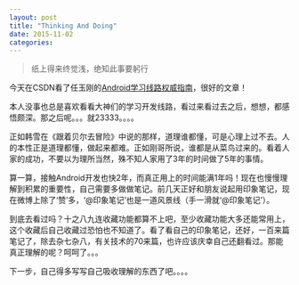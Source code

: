 ```yaml
---
layout: post
title: "Thinking And Doing"
date: 2015-11-02
categories:
---
```


> 纸上得来终觉浅，绝知此事要躬行

今天在CSDN看了任玉刚的[Android学习线路权威指南](http://blog.csdn.net/singwhatiwanna/article/details/49560409)，很好的文章！

本人没事也总是喜欢看看大神们的学习开发线路，看过来看过去之后，想想，都感悟颇深。那之后呢。。。就23333。。。。

正如韩雪在《跟着贝尔去冒险》中说的那样，道理谁都懂，可是心理上过不去。人的本性正是道理都懂，做起来都难。正如刚哥所说，谁都是从菜鸟过来的。看着人家的成功，不要以为理所当然，殊不知人家用了3年的时间做了5年的事情。

算一算，接触Android开发也快2年，而真正用上的时间能满1年吗！现在也慢慢理解到积累的重要性，自己需要多做做笔记。前几天正好和朋友说起用印象笔记，现在微博上除了‘赞’多，‘@印象笔记’也是一道风景线（手一滑就‘@印象笔记’）。

到底去看过吗？十之八九连收藏功能都算不上吧，至少收藏功能大多还能常用上，这个收藏后自己收藏过恐怕也不知道了。看了看自己的印象笔记，还好，一百来篇笔记了，除去杂七杂八，有关技术的70来篇，也许应该庆幸自己还翻看过。那能真正理解的呢？呵呵了。。。

下一步，自己得多写写自己吸收理解的东西了吧。。。。